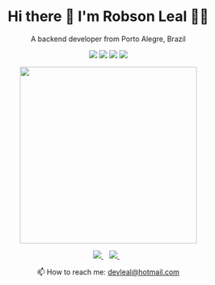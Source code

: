 <h1 align='center'>
  Hi there 👋 I'm Robson Leal 👨‍💻
</h1>

<p align='center'>
  A backend developer from Porto Alegre, Brazil
</p>

<p align='center'>
  <img src="https://img.shields.io/badge/Python-FFD43B?style=for-the-badge&logo=python&logoColor=blue" />
  <img src="https://img.shields.io/badge/Django-092E20?style=for-the-badge&logo=django&logoColor=green" />
  <img src="https://img.shields.io/badge/django%20rest-ff1709?style=for-the-badge&logo=django&logoColor=white"/>
  <img src="https://img.shields.io/badge/PostgreSQL-316192?style=for-the-badge&logo=postgresql&logoColor=white"/>
</p>

<p align='center'>
  <a href="#"><img src="https://github-readme-stats.vercel.app/api?username=robsonleal&show_icons=true&theme=dark" width="350"></a>
</p>

<p align='center'>  
  <a href="https://www.linkedin.com/in/robson-leal/">
    <img src="https://img.shields.io/badge/linkedin-%230077B5.svg?&style=for-the-badge&logo=linkedin&logoColor=white" />
  </a>&nbsp;&nbsp;
  <a href="https://instagram.com/robson_leal_">
    <img src="https://img.shields.io/badge/instagram-%23E4405F.svg?&style=for-the-badge&logo=instagram&logoColor=white" />        
  </a>&nbsp;&nbsp;
</p>

<p align='center'>
  📫 How to reach me: <a href='mailto:devleal@hotmail.com'>devleal@hotmail.com</a>
</p>
